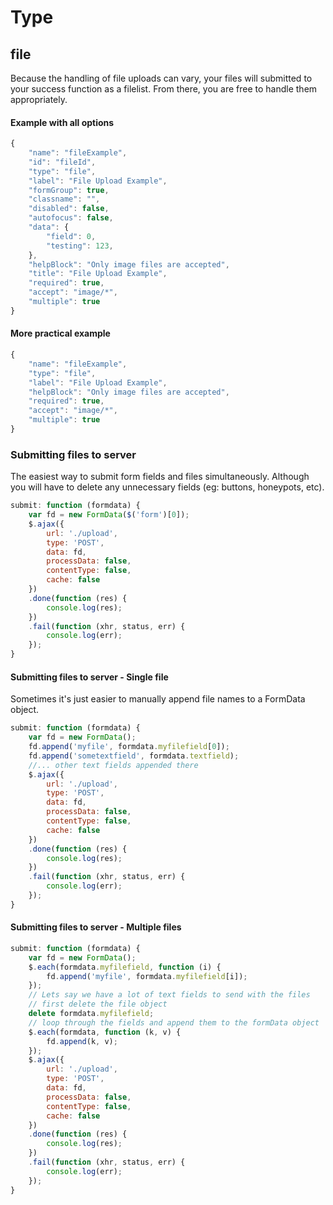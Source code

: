 # Type #
## file ##

Because the handling of file uploads can vary, your files will submitted to your success function as a filelist. From there, you are free to handle them appropriately.

#### Example with all options ####

```javascript
{
    "name": "fileExample",
    "id": "fileId",
    "type": "file",
    "label": "File Upload Example",
    "formGroup": true,
    "classname": "",
    "disabled": false,
    "autofocus": false,
    "data": {
        "field": 0,
        "testing": 123,
    },
    "helpBlock": "Only image files are accepted",
    "title": "File Upload Example",
    "required": true,
    "accept": "image/*",
    "multiple": true
}
```

#### More practical example ####

```javascript
{
    "name": "fileExample",
    "type": "file",
    "label": "File Upload Example",
    "helpBlock": "Only image files are accepted",
    "required": true,
    "accept": "image/*",
    "multiple": true
}
```

### Submitting files to server ###

The easiest way to submit form fields and files simultaneously. Although you will have to delete any unnecessary fields (eg: buttons, honeypots, etc).

```javascript
submit: function (formdata) {
    var fd = new FormData($('form')[0]);
    $.ajax({
        url: './upload',
        type: 'POST',
        data: fd,
        processData: false,
        contentType: false,
        cache: false
    })
    .done(function (res) {
        console.log(res);
    })
    .fail(function (xhr, status, err) {
        console.log(err);
    });
}
```

#### Submitting files to server - Single file ####

Sometimes it's just easier to manually append file names to a FormData object.

```javascript
submit: function (formdata) {
    var fd = new FormData();
    fd.append('myfile', formdata.myfilefield[0]);
    fd.append('sometextfield', formdata.textfield);
    //... other text fields appended there
    $.ajax({
        url: './upload',
        type: 'POST',
        data: fd,
        processData: false,
        contentType: false,
        cache: false
    })
    .done(function (res) {
        console.log(res);
    })
    .fail(function (xhr, status, err) {
        console.log(err);
    });
}
```

#### Submitting files to server - Multiple files ####
```javascript
submit: function (formdata) {
    var fd = new FormData();
    $.each(formdata.myfilefield, function (i) {
        fd.append('myfile', formdata.myfilefield[i]);
    });
    // Lets say we have a lot of text fields to send with the files
    // first delete the file object
    delete formdata.myfilefield;
    // loop through the fields and append them to the formData object
    $.each(formdata, function (k, v) {
        fd.append(k, v);
    });
    $.ajax({
        url: './upload',
        type: 'POST',
        data: fd,
        processData: false,
        contentType: false,
        cache: false
    })
    .done(function (res) {
        console.log(res);
    })
    .fail(function (xhr, status, err) {
        console.log(err);
    });
}
```
